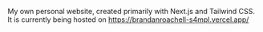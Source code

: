 My own personal website, created primarily with Next.js and Tailwind CSS.
It is currently being hosted on https://brandanroachell-s4mpl.vercel.app/
